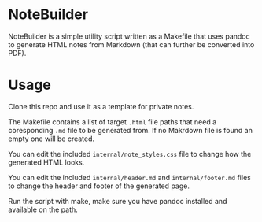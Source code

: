 # NoteBuilder

NoteBuilder is a simple utility script written as a Makefile that uses pandoc to generate HTML notes from Markdown (that can further be converted into PDF).

# Usage

Clone this repo and use it as a template for private notes.

The Makefile contains a list of target `.html` file paths that need a coresponding `.md` file to be generated from. If no Makrdown file is found an empty one will be created.

You can edit the included `internal/note_styles.css` file to change how the generated HTML looks.

You can edit the included `internal/header.md` and `internal/footer.md` files to change the header and footer of the generated page.

Run the script with make, make sure you have pandoc installed and available on the path.
